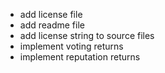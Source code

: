 - add license file
- add readme file
- add license string to source files
- implement voting returns
- implement reputation returns